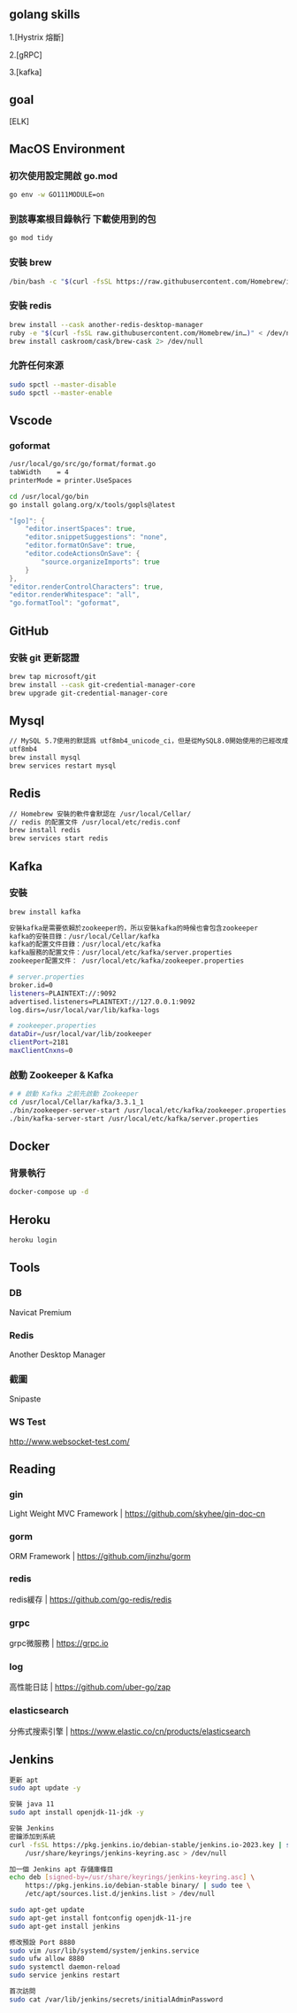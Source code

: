 ## golang skills
1.[Hystrix 熔斷]

2.[gRPC]

3.[kafka]

## goal
[ELK]

## MacOS Environment
### 初次使用設定開啟 go.mod
```sh
go env -w GO111MODULE=on
```

### 到該專案根目錄執行 下載使用到的包
```sh
go mod tidy
```

### 安裝 brew
```sh
/bin/bash -c "$(curl -fsSL https://raw.githubusercontent.com/Homebrew/install/master/install.sh)"
```

### 安裝 redis
```sh
brew install --cask another-redis-desktop-manager
ruby -e "$(curl -fsSL raw.githubusercontent.com/Homebrew/in…)" < /dev/null 2> /dev/null
brew install caskroom/cask/brew-cask 2> /dev/null
```

### 允許任何來源
```sh
sudo spctl --master-disable
sudo spctl --master-enable
```

## Vscode
### goformat
```sh
/usr/local/go/src/go/format/format.go
tabWidth    = 4
printerMode = printer.UseSpaces

cd /usr/local/go/bin
go install golang.org/x/tools/gopls@latest
```

```go
"[go]": {
    "editor.insertSpaces": true,
    "editor.snippetSuggestions": "none",
    "editor.formatOnSave": true,
    "editor.codeActionsOnSave": {
        "source.organizeImports": true
    }
},
"editor.renderControlCharacters": true,
"editor.renderWhitespace": "all",
"go.formatTool": "goformat",
```

## GitHub
### 安裝 git 更新認證
```sh
brew tap microsoft/git
brew install --cask git-credential-manager-core
brew upgrade git-credential-manager-core
```

## Mysql
```sh
// MySQL 5.7使用的默認爲 utf8mb4_unicode_ci，但是從MySQL8.0開始使用的已經改成 utf8mb4_0900_ai_ci
utf8mb4
brew install mysql
brew services restart mysql
```

## Redis
```sh
// Homebrew 安裝的軟件會默認在 /usr/local/Cellar/
// redis 的配置文件 /usr/local/etc/redis.conf
brew install redis
brew services start redis
```
## Kafka
### 安裝
```sh
brew install kafka

安裝kafka是需要依賴於zookeeper的，所以安裝kafka的時候也會包含zookeeper 
kafka的安裝目錄：/usr/local/Cellar/kafka 
kafka的配置文件目錄：/usr/local/etc/kafka 
kafka服務的配置文件：/usr/local/etc/kafka/server.properties 
zookeeper配置文件： /usr/local/etc/kafka/zookeeper.properties

# server.properties
broker.id=0
listeners=PLAINTEXT://:9092
advertised.listeners=PLAINTEXT://127.0.0.1:9092
log.dirs=/usr/local/var/lib/kafka-logs

# zookeeper.properties
dataDir=/usr/local/var/lib/zookeeper
clientPort=2181
maxClientCnxns=0
```

### 啟動 Zookeeper & Kafka
```sh
# # 啟動 Kafka 之前先啟動 Zookeeper
cd /usr/local/Cellar/kafka/3.3.1_1
./bin/zookeeper-server-start /usr/local/etc/kafka/zookeeper.properties
./bin/kafka-server-start /usr/local/etc/kafka/server.properties
```

## Docker
### 背景執行
```sh
docker-compose up -d
```

## Heroku
```sh
heroku login
```

## Tools
### DB
Navicat Premium

### Redis
Another Desktop Manager

### 截圖
Snipaste

### WS Test
http://www.websocket-test.com/

## Reading
### gin
Light Weight MVC Framework | https://github.com/skyhee/gin-doc-cn

### gorm
ORM Framework  | https://github.com/jinzhu/gorm

### redis
redis緩存 | https://github.com/go-redis/redis

### grpc
grpc微服務 | https://grpc.io

### log
高性能日誌 | https://github.com/uber-go/zap

### elasticsearch
分佈式搜索引擎 | https://www.elastic.co/cn/products/elasticsearch


## Jenkins
```sh
更新 apt
sudo apt update -y

安裝 java 11
sudo apt install openjdk-11-jdk -y

安裝 Jenkins
密鑰添加到系統
curl -fsSL https://pkg.jenkins.io/debian-stable/jenkins.io-2023.key | sudo tee \
    /usr/share/keyrings/jenkins-keyring.asc > /dev/null

加一個 Jenkins apt 存儲庫條目
echo deb [signed-by=/usr/share/keyrings/jenkins-keyring.asc] \
    https://pkg.jenkins.io/debian-stable binary/ | sudo tee \
    /etc/apt/sources.list.d/jenkins.list > /dev/null

sudo apt-get update
sudo apt-get install fontconfig openjdk-11-jre
sudo apt-get install jenkins

修改預設 Port 8880
sudo vim /usr/lib/systemd/system/jenkins.service
sudo ufw allow 8880
sudo systemctl daemon-reload
sudo service jenkins restart

首次訪問
sudo cat /var/lib/jenkins/secrets/initialAdminPassword
```
